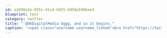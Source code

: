 ```yaml
---
id: e3498a2e-955c-41cd-b925-b958a598bee4
blueprint: text
category: twitter
title: "'@OKDigitalMedia Uggg, and so it begins."
caption: '<span class="username username_linked">@<a href="https://twitter.com/OKDigitalMedia" title="John Thiessen">OKDigitalMedia</a></span> Uggg, and so it begins.'
---
```

